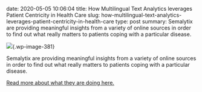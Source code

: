 date: 2020-05-05 10:06:04
title: How Multilingual Text Analytics leverages Patient Centricity in Health Care
slug: how-multilingual-text-analytics-leverages-patient-centricity-in-health-care
type: post
summary:  Semalytix are providing meaningful insights from a variety of online sources in order to find out what really matters to patients coping with a particular disease.


![](https://www.pret-a-llod.eu/wp-content/uploads/2020/05/SEM-blogpost-1024x509.jpg){.wp-image-381}

Semalytix are providing meaningful insights from a variety of online
sources in order to find out what really matters to patients coping with
a particular disease.

[Read more about what they are doing
here.](https://blog.semalytix.com/how-multilingual-text-analytics-leverages-patient-centricity-in-health-care)
